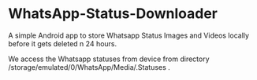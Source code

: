 # WhatsApp-Status-Downloader

A simple Android app to store Whatsapp Status Images and Videos locally before it gets deleted n 24 hours.

We access the Whatsapp statuses from device from directory  /storage/emulated/0/WhatsApp/Media/.Statuses .

